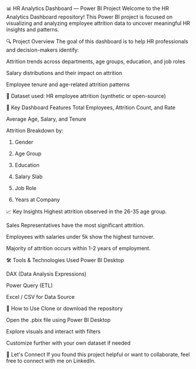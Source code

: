 📊 HR Analytics Dashboard — Power BI Project
Welcome to the HR Analytics Dashboard repository!
This Power BI project is focused on visualizing and analyzing employee attrition data to uncover meaningful HR insights and patterns.

🔍 Project Overview
The goal of this dashboard is to help HR professionals and decision-makers identify:

Attrition trends across departments, age groups, education, and job roles

Salary distributions and their impact on attrition

Employee tenure and age-related attrition patterns

🎯 Dataset used: HR employee attrition (synthetic or open-source)

📌 Key Dashboard Features
Total Employees, Attrition Count, and Rate

Average Age, Salary, and Tenure

Attrition Breakdown by:

1)  Gender

2)  Age Group

3)  Education

4)  Salary Slab

5)  Job Role

6)  Years at Company

📈 Key Insights
Highest attrition observed in the 26-35 age group.

Sales Representatives have the most significant attrition.

Employees with salaries under 5k show the highest turnover.

Majority of attrition occurs within 1-2 years of employment.

🛠 Tools & Technologies Used
Power BI Desktop

DAX (Data Analysis Expressions)

Power Query (ETL)

Excel / CSV for Data Source

🧩 How to Use
Clone or download the repository

Open the .pbix file using Power BI Desktop

Explore visuals and interact with filters

Customize further with your own dataset if needed

🤝 Let's Connect
If you found this project helpful or want to collaborate, feel free to connect with me on LinkedIn.
